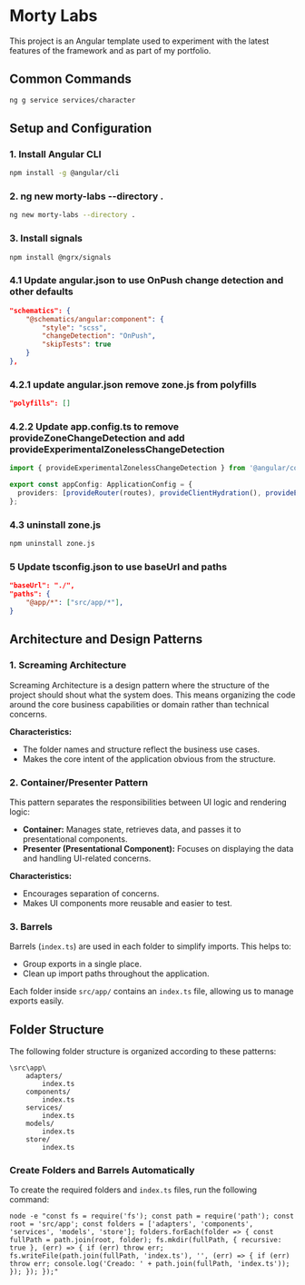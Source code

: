 # Morty Labs

This project is an Angular template used to experiment with the latest features of the framework and as part of my portfolio.

## Common Commands

```bash
ng g service services/character
```

## Setup and Configuration

### 1. Install Angular CLI
```bash
npm install -g @angular/cli
```
### 2. ng new morty-labs --directory .

```bash
ng new morty-labs --directory .
```

### 3. Install signals
```bash
npm install @ngrx/signals
```

### 4.1 Update angular.json to use OnPush change detection and other defaults
```json
"schematics": {
    "@schematics/angular:component": {
        "style": "scss",
        "changeDetection": "OnPush",
        "skipTests": true
    }
},
```

### 4.2.1 update angular.json remove zone.js from polyfills
```json
"polyfills": []
```
### 4.2.2 Update app.config.ts to remove provideZoneChangeDetection and add provideExperimentalZonelessChangeDetection
```typescript
import { provideExperimentalZonelessChangeDetection } from '@angular/core';

export const appConfig: ApplicationConfig = {
  providers: [provideRouter(routes), provideClientHydration(), provideExperimentalZonelessChangeDetection()]
};
```

### 4.3 uninstall zone.js
```bash
npm uninstall zone.js
```

### 5 Update tsconfig.json to use baseUrl and paths
```json
"baseUrl": "./",
"paths": {
    "@app/*": ["src/app/*"],
}
```

## Architecture and Design Patterns

### 1. Screaming Architecture

Screaming Architecture is a design pattern where the structure of the project should shout what the system does. This means organizing the code around the core business capabilities or domain rather than technical concerns.

**Characteristics:**
- The folder names and structure reflect the business use cases.
- Makes the core intent of the application obvious from the structure.

### 2. Container/Presenter Pattern

This pattern separates the responsibilities between UI logic and rendering logic:
- **Container:** Manages state, retrieves data, and passes it to presentational components.
- **Presenter (Presentational Component):** Focuses on displaying the data and handling UI-related concerns.

**Characteristics:**
- Encourages separation of concerns.
- Makes UI components more reusable and easier to test.

### 3. Barrels

Barrels (`index.ts`) are used in each folder to simplify imports. This helps to:
- Group exports in a single place.
- Clean up import paths throughout the application.

Each folder inside `src/app/` contains an `index.ts` file, allowing us to manage exports easily.

## Folder Structure

The following folder structure is organized according to these patterns:

```
\src\app\
    adapters/
        index.ts
    components/
        index.ts
    services/
        index.ts
    models/
        index.ts
    store/
        index.ts
```

### Create Folders and Barrels Automatically

To create the required folders and `index.ts` files, run the following command:

```
node -e "const fs = require('fs'); const path = require('path'); const root = 'src/app'; const folders = ['adapters', 'components', 'services', 'models', 'store']; folders.forEach(folder => { const fullPath = path.join(root, folder); fs.mkdir(fullPath, { recursive: true }, (err) => { if (err) throw err; fs.writeFile(path.join(fullPath, 'index.ts'), '', (err) => { if (err) throw err; console.log('Creado: ' + path.join(fullPath, 'index.ts')); }); }); });"

```
